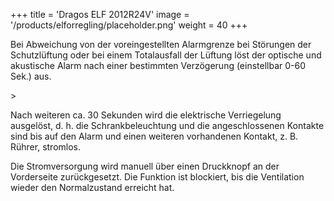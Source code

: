 +++
title = 'Dragos ELF 2012R24V'
image = '/products/elforregling/placeholder.png'
weight = 40
+++

Bei Abweichung von der voreingestellten Alarmgrenze bei Störungen der Schutzlüftung oder bei einem Totalausfall der Lüftung löst der optische und akustische Alarm nach einer bestimmten Verzögerung (einstellbar 0-60 Sek.) aus.

<!--more-->>

Nach weiteren ca. 30 Sekunden wird die elektrische Verriegelung ausgelöst, d. h. die Schrankbeleuchtung und die angeschlossenen Kontakte sind bis auf den Alarm und einen weiteren vorhandenen Kontakt, z. B. Rührer, stromlos.

Die Stromversorgung wird manuell über einen Druckknopf an der Vorderseite zurückgesetzt. Die Funktion ist blockiert, bis die Ventilation wieder den Normalzustand erreicht hat.

